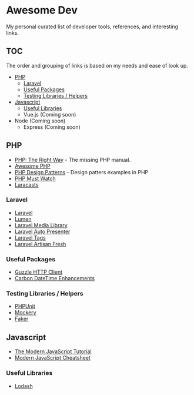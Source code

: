 # Awesome Dev
My personal curated list of developer tools, references, and interesting links.

## TOC
The order and grouping of links is based on my needs and ease of look up.

* [PHP](#php)
  * [Laravel](#laravel)
  * [Useful Packages](#useful-packages)
  * [Testing Libraries / Helpers](#testing-libraries-elpers)
* [Javascript](#javascript)
  * [Useful Libraries](#useful-libraries)
  * Vue.js (Coming soon)
* Node (Coming soon)
  * Express (Coming soon)

## PHP

* [PHP: The Right Way](http://www.phptherightway.com/) - The missing PHP manual.
* [Awesome PHP](https://github.com/ziadoz/awesome-php)
* [PHP Design Patterns](https://github.com/domnikl/DesignPatternsPHP) - Design patters examples in PHP
* [PHP Must Watch](https://github.com/phptodayorg/php-must-watch)
* [Laracasts](https://laracasts.com)

### Laravel

* [Laravel](https://laravel.com)
* [Lumen](https://lumen.laravel.com)
* [Laravel Media Library](https://docs.spatie.be/laravel-medialibrary/v5/introduction)
* [Laravel Auto Presenter](https://github.com/laravel-auto-presenter/laravel-auto-presenter)
* [Laravel Tags](https://github.com/spatie/laravel-tags)
* [Laravel Artisan Fresh](https://github.com/spatie/laravel-migrate-fresh)

### Useful Packages

* [Guzzle HTTP Client](http://docs.guzzlephp.org/en/stable/)
* [Carbon DateTime Enhancements](http://carbon.nesbot.com/docs/)

### Testing Libraries / Helpers
* [PHPUnit](https://phpunit.de/manual/6.3/en/index.html)
* [Mockery](http://docs.mockery.io/en/latest/getting_started/simple_example.html)
* [Faker](https://github.com/fzaninotto/Faker)

## Javascript

* [The Modern JavaScript Tutorial](https://javascript.info/)
* [Modern JavaScript Cheatsheet](https://github.com/mbeaudru/modern-js-cheatsheet)

### Useful Libraries

* [Lodash](https://lodash.com/docs/4.17.4)
